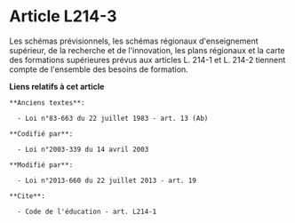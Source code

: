 # Article L214-3

Les schémas prévisionnels, les schémas régionaux d'enseignement supérieur, de la recherche et de l'innovation,  les plans
régionaux et la carte des formations supérieures prévus aux articles L. 214-1 et L. 214-2 tiennent compte de l'ensemble des
besoins de formation.

**Liens relatifs à cet article**

	**Anciens textes**:

	  - Loi n°83-663 du 22 juillet 1983 - art. 13 (Ab)

	**Codifié par**:

	  - Loi n°2003-339 du 14 avril 2003

	**Modifié par**:

	  - Loi n°2013-660 du 22 juillet 2013 - art. 19

	**Cite**:

	  - Code de l'éducation - art. L214-1
